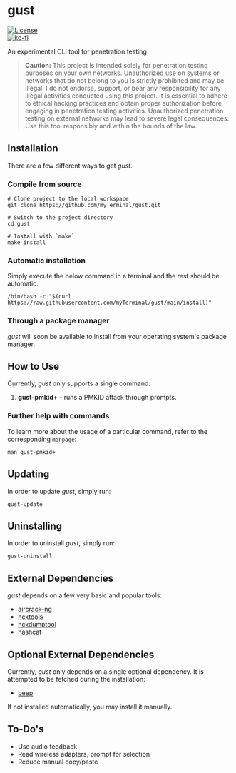 # gust

[![License](https://img.shields.io/github/license/myTerminal/gust.svg)](https://opensource.org/licenses/MIT)  
[![ko-fi](https://ko-fi.com/img/githubbutton_sm.svg)](https://ko-fi.com/Y8Y5E5GL7)

An experimental CLI tool for penetration testing

> **Caution:** This project is intended solely for penetration testing purposes on your own networks. Unauthorized use on systems or networks that do not belong to you is strictly prohibited and may be illegal. I do not endorse, support, or bear any responsibility for any illegal activities conducted using this project. It is essential to adhere to ethical hacking practices and obtain proper authorization before engaging in penetration testing activities. Unauthorized penetration testing on external networks may lead to severe legal consequences. Use this tool responsibly and within the bounds of the law.

## Installation

There are a few different ways to get *gust*.

### Compile from source

    # Clone project to the local workspace
    git clone https://github.com/myTerminal/gust.git

    # Switch to the project directory
    cd gust

    # Install with `make`
    make install

### Automatic installation

Simply execute the below command in a terminal and the rest should be automatic.

    /bin/bash -c "$(curl https://raw.githubusercontent.com/myTerminal/gust/main/install)"

### Through a package manager

*gust* will soon be available to install from your operating system's package manager.

## How to Use

Currently, *gust* only supports a single command:

1. **gust-pmkid+** - runs a PMKID attack through prompts.

### Further help with commands

To learn more about the usage of a particular command, refer to the corresponding `manpage`:

    man gust-pmkid+

## Updating

In order to update *gust*, simply run:

    gust-update

## Uninstalling

In order to uninstall *gust*, simply run:

    gust-uninstall

## External Dependencies

*gust* depends on a few very basic and popular tools:

 - [aircrack-ng](https://www.aircrack-ng.org)
 - [hcxtools](https://github.com/ZerBea/hcxtools)
 - [hcxdumptool](https://github.com/ZerBea/hcxdumptool)
 - [hashcat](https://hashcat.net/hashcat)

## Optional External Dependencies

Currently, *gust* only depends on a single optional dependency. It is attempted to be fetched during the installation:

 - [beep](https://pkgs.org/search/?q=beep)

If not installed automatically, you may install it manually.

## To-Do's

- Use audio feedback
- Read wireless adapters, prompt for selection
- Reduce manual copy/paste
